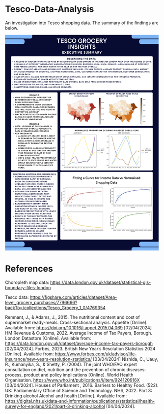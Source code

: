 # Tesco-Data-Analysis

An investigation into Tesco shopping data.
The summary of the findings are below.

<img src="Tesco Grocery Insights.png" alt="alt text" width="500" height="700">

# References

Choropleth map data: https://data.london.gov.uk/dataset/statistical-gis-boundary-files-london

Tesco data: https://figshare.com/articles/dataset/Area-level_grocery_purchases/7796666?backTo=/collections/Tesco_Grocery_1_0/4769354

Remnant, J., & Adams, J., 2015. The nutritional content and cost of supermarket ready-meals. Cross-sectional analysis. Appetite [Online]. Available from: https://doi.org/10.1016/j.appet.2015.04.069 [02/04/2024]
HM Revenue & Customs, 2022. Average Income of Tax Payers, Borough. London Datastore [Online]. Available from: https://data.london.gov.uk/dataset/average-income-tax-payers-borough [02/04/2024].
Forbes, 2023. British New Year’s Resolution Statistics 2024 [Online]. Available from: https://www.forbes.com/uk/advisor/life-insurance/new-years-resolution-statistics/ [03/04/2024]
Nishida, C., Uauy, R., Kumanyika, S., & Shetty, P. (2004). The joint WHO/FAO expert consultation on diet, nutrition and the prevention of chronic diseases: process, product and policy implications [Online]. World Health Organisation. https://www.who.int/publications/i/item/924120916X [03/04/2024].
Houses of Parliament , 2016. Barriers to Healthy Food. (522). UK: Parliamentary Office of Science and Technology.
NHS, 2022. Part 3: Drinking alcohol Alcohol and health  [Online].  Available from: https://digital.nhs.uk/data-and-information/publications/statistical/health-survey-for-england/2021/part-3-drinking-alcohol [04/04/2024].
